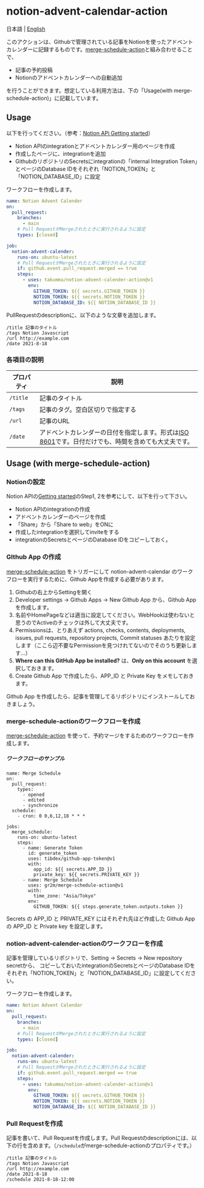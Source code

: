 # notion-advent-calendar-action

日本語 | [English](./README_EN.md)

このアクションは、Githubで管理されている記事をNotionを使ったアドベントカレンダーに記録するものです。[merge-schedule-action](https://github.com/gr2m/merge-schedule-action)と組み合わせることで、
- 記事の予約投稿
- Notionのアドベントカレンダーへの自動追加

を行うことができます。想定している利用方法は、下の「Usage(with merge-schedule-action)」に記載しています。

## Usage
以下を行ってください。（参考：[Notion APi Getting started](https://developers.notion.com/docs/getting-started)）
- Notion APIのintegrationとアドベントカレンダー用のページを作成
- 作成したページに、integrationを追加
- GithubのリポジトリのSecretsにintegrationの「internal Integration Token」とページのDatabase IDをそれぞれ「NOTION_TOKEN」と「NOTION_DATABASE_ID」に設定

ワークフローを作成します。
```yml
name: Notion Advent Calender
on:
  pull_request:
    branches:
      - main
    # Pull RequestがMergeされたときに実行されるように設定
    types: [closed]

job:
  notion-advent-calender:
    runs-on: ubuntu-latest
    # Pull RequestがMergeされたときに実行されるように設定
    if: github.event.pull_request.merged == true
    steps:
      - uses: takumma/notion-advent-calender-action@v1
        env:
          GITHUB_TOKEN: ${{ secrets.GITHUB_TOKEN }}
          NOTION_TOKEN: ${{ secrets.NOTION_TOKEN }}
          NOTION_DATABASE_ID: ${{ NOTION_DATABASE_ID }}
```

PullRequestのdescriptionに、以下のような文章を追加します。
```
/title 記事のタイトル
/tags Notion Javascript
/url http://example.com
/date 2021-8-18
```

### 各項目の説明

| プロパティ | 説明 |
----|----
| `/title` | 記事のタイトル |
| `/tags` | 記事のタグ。空白区切りで指定する |
| `/url` | 記事のURL |
| `/date` | アドベントカレンダーの日付を指定します。形式は[ISO 8601](https://ja.wikipedia.org/wiki/ISO_8601)です。日付だけでも、時間を含めても大丈夫です。 |


## Usage (with merge-schedule-action)

### Notionの設定
Notion APIの[Getting started](https://developers.notion.com/docs/getting-started)のStep1, 2を参考にして、以下を行って下さい。
- Notion APIのintegrationの作成
- アドベントカレンダーのページを作成
- 「Share」から「Share to web」をONに
- 作成したintegrationを選択してinviteをする
- integrationのSecretsとページのDatabase IDをコピーしておく。

### GIthub App の作成
[merge-schedule-action](https://github.com/marketplace/actions/merge-schedule) をトリガーにして notion-advent-calendar のワークフローを実行するために、Github Appを作成する必要があります。

1. Githubの右上からSettingを開く
2. Developer settings -> Github Apps -> New Github App から、Github App を作成します。
3. 名前やHomePageなどは適当に設定してください。WebHookは使わないと思うのでActiveのチェックは外して大丈夫です。
4. Permissionsは、とりあえず actions, checks, contents, deployments, issues, pull requests, repository projects, Commit statuses あたりを設定します（ここら辺不要なPermissionを見つけれてないのでそのうち更新します...）
5. **Where can this GitHub App be installed?** は、**Only on this account** を選択しておきます。
6. Create Github App で作成したら、APP_ID と Private Key をメモしておきます。

Github App を作成したら、記事を管理してるリポジトリにインストールしておきましょう。

### merge-schedule-actionのワークフローを作成
[merge-schedule-action](https://github.com/marketplace/actions/merge-schedule) を使って、予約マージをするためのワークフローを作成します。

##### ワークフローのサンプル
```
name: Merge Schedule
on:
  pull_request:
    types:
      - opened
      - edited
      - synchronize
  schedule:
    - cron: 0 0,6,12,18 * * *

jobs:
  merge_schedule:
    runs-on: ubuntu-latest
    steps:
      - name: Generate Token
        id: generate_token
        uses: tibdex/github-app-token@v1
        with:
          app_id: ${{ secrets.APP_ID }}
          private_key: ${{ secrets.PRIVATE_KEY }}
      - name: Merge Schedule
        uses: gr2m/merge-schedule-action@v1
        with:
          time_zone: "Asia/Tokyo"
        env:
          GITHUB_TOKEN: ${{ steps.generate_token.outputs.token }}
```

Secrets の APP_ID と PRIVATE_KEY にはそれぞれ先ほど作成した Github App の APP_ID と Private key を設定します。

### notion-advent-calender-actionのワークフローを作成
記事を管理しているリポジトリで、Setting -> Secrets -> New repository secretから、
コピーしておいたintegrationのSecretsとページのDatabase IDをそれぞれ「NOTION_TOKEN」と「NOTION_DATABASE_ID」に設定してください。

ワークフローを作成します。
```yml
name: Notion Advent Calendar
on:
  pull_request:
    branches:
      - main
    # Pull RequestがMergeされたときに実行されるように設定
    types: [closed]

job:
  notion-advent-calender:
    runs-on: ubuntu-latest
    # Pull RequestがMergeされたときに実行されるように設定
    if: github.event.pull_request.merged == true
    steps:
      - uses: takumma/notion-advent-calender-action@v1
        env:
          GITHUB_TOKEN: ${{ secrets.GITHUB_TOKEN }}
          NOTION_TOKEN: ${{ secrets.NOTION_TOKEN }}
          NOTION_DATABASE_ID: ${{ NOTION_DATABASE_ID }}
```

### Pull Requestを作成
記事を書いて、Pull Requestを作成します。Pull Requestのdescriptionには、以下の行を含めます。（`/schedule`がmerge-schedule-actionのプロパティです。）
```
/title 記事のタイトル
/tags Notion Javascript
/url http://example.com
/date 2021-8-18
/schedule 2021-8-18-12:00
```
